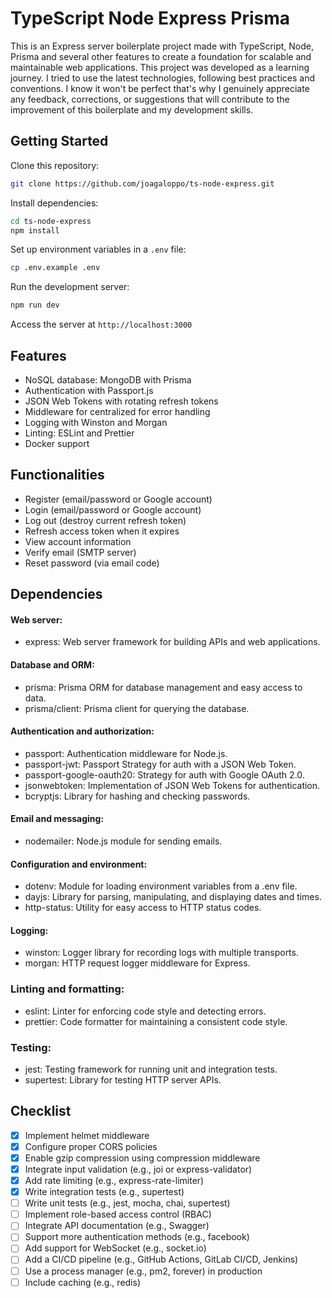 # TypeScript Node Express Prisma

This is an Express server boilerplate project made with TypeScript, Node, Prisma and several other features to create a foundation for scalable and maintainable web applications. This project was developed as a learning journey. I tried to use the latest technologies, following best practices and conventions. I know it won't be perfect that's why I genuinely appreciate any feedback, corrections, or suggestions that will contribute to the improvement of this boilerplate and my development skills.

## Getting Started

Clone this repository:

```bash
git clone https://github.com/joagaloppo/ts-node-express.git
```

Install dependencies:

```bash
cd ts-node-express
npm install
```

Set up environment variables in a `.env` file:

```bash
cp .env.example .env
```

Run the development server:

```bash
npm run dev
```

Access the server at `http://localhost:3000`

## Features

- NoSQL database: MongoDB with Prisma
- Authentication with Passport.js
- JSON Web Tokens with rotating refresh tokens
- Middleware for centralized for error handling
- Logging with Winston and Morgan
- Linting: ESLint and Prettier
- Docker support

## Functionalities

- Register (email/password or Google account)
- Login (email/password or Google account)
- Log out (destroy current refresh token)
- Refresh access token when it expires
- View account information
- Verify email (SMTP server)
- Reset password (via email code)

## Dependencies

#### Web server:
- express: Web server framework for building APIs and web applications.
#### Database and ORM:
- prisma: Prisma ORM for database management and easy access to data.
- prisma/client: Prisma client for querying the database.
#### Authentication and authorization:
- passport: Authentication middleware for Node.js.
- passport-jwt: Passport Strategy for auth with a JSON Web Token.
- passport-google-oauth20: Strategy for auth with Google OAuth 2.0.
- jsonwebtoken: Implementation of JSON Web Tokens for authentication.
- bcryptjs: Library for hashing and checking passwords.
#### Email and messaging:
- nodemailer: Node.js module for sending emails.
#### Configuration and environment:
- dotenv: Module for loading environment variables from a .env file.
- dayjs: Library for parsing, manipulating, and displaying dates and times.
- http-status: Utility for easy access to HTTP status codes.
#### Logging:
- winston: Logger library for recording logs with multiple transports.
- morgan: HTTP request logger middleware for Express.
### Linting and formatting:
- eslint: Linter for enforcing code style and detecting errors.
- prettier: Code formatter for maintaining a consistent code style.
### Testing:
- jest: Testing framework for running unit and integration tests.
- supertest: Library for testing HTTP server APIs.

## Checklist

- [x]  Implement helmet middleware
- [x]  Configure proper CORS policies
- [x]  Enable gzip compression using compression middleware
- [x]  Integrate input validation (e.g., joi or express-validator)
- [x]  Add rate limiting (e.g., express-rate-limiter)
- [x]  Write integration tests (e.g., supertest)
- [ ]  Write unit tests (e.g., jest, mocha, chai, supertest)
- [ ]  Implement role-based access control (RBAC)
- [ ]  Integrate API documentation (e.g., Swagger)
- [ ]  Support more authentication methods (e.g., facebook)
- [ ]  Add support for WebSocket (e.g., socket.io)
- [ ]  Add a CI/CD pipeline (e.g., GitHub Actions, GitLab CI/CD, Jenkins)
- [ ]  Use a process manager (e.g., pm2, forever) in production
- [ ]  Include caching (e.g., redis)
